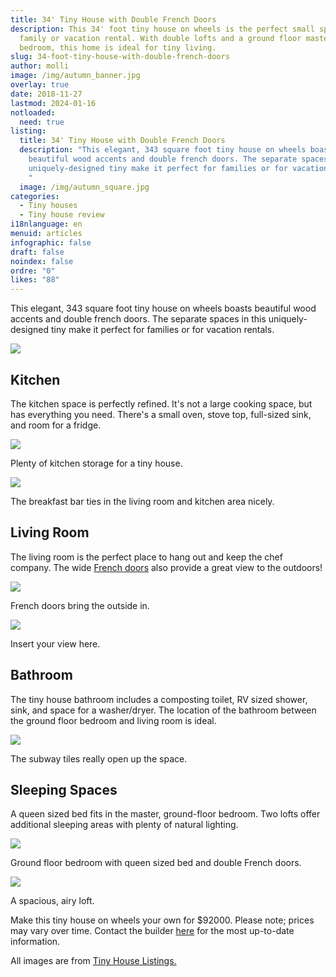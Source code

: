 ```yaml
---
title: 34' Tiny House with Double French Doors
description: This 34' foot tiny house on wheels is the perfect small space for a
  family or vacation rental. With double lofts and a ground floor master
  bedroom, this home is ideal for tiny living.
slug: 34-foot-tiny-house-with-double-french-doors
author: molli
image: /img/autumn_banner.jpg
overlay: true
date: 2018-11-27
lastmod: 2024-01-16
notloaded:
  need: true
listing:
  title: 34' Tiny House with Double French Doors
  description: "This elegant, 343 square foot tiny house on wheels boasts
    beautiful wood accents and double french doors. The separate spaces in this
    uniquely-designed tiny make it perfect for families or for vacation rentals.
    "
  image: /img/autumn_square.jpg
categories:
  - Tiny houses
  - Tiny house review
i18nlanguage: en
menuid: articles
infographic: false
draft: false
noindex: false
ordre: "0"
likes: "88"
---
```

This elegant, 343 square foot tiny house on wheels boasts beautiful wood accents and double french doors. The separate spaces in this uniquely-designed tiny make it perfect for families or for vacation rentals. 

![](/img/autumn_1.jpg)

## Kitchen

The kitchen space is perfectly refined. It's not a large cooking space, but has everything you need. There's a small oven, stove top, full-sized sink, and room for a fridge. 

![](/img/autumn_2.jpg)

<span class="figcaption">Plenty of kitchen storage for a tiny house.</span>

![](/img/autumn_3.jpg)

<span class="figcaption">The breakfast bar ties in the living room and kitchen area nicely.</span>

## Living Room

The living room is the perfect place to hang out and keep the chef company. The wide [French doors](https://doorsdirect2u.co.uk/french-doors/how-much-does-french-doors-cost/) also provide a great view to the outdoors!

![](/img/autumn_5.jpeg)

<span class="figcaption">French doors bring the outside in.</span>

![](/img/autumn_4.jpeg)

<span class="figcaption">Insert your view here.</span>

## Bathroom

The tiny house bathroom includes a composting toilet, RV sized shower, sink, and space for a washer/dryer. The location of the bathroom between the ground floor bedroom and living room is ideal.

![](/img/autumn6.jpg)

<span class="figcaption">The subway tiles really open up the space.</span>

## Sleeping Spaces

A queen sized bed fits in the master, ground-floor bedroom. Two lofts offer additional sleeping areas with plenty of natural lighting. 

![](/img/autumn_7.jpg)

<span class="figcaption">Ground floor bedroom with queen sized bed and double French doors.</span>

![](/img/autumn_8.jpg)

<span class="figcaption">A spacious, airy loft.</span>

Make this tiny house on wheels your own for $92000. Please note; prices may vary over time. Contact the builder [here](https://www.minttinyhomes.com/contact-tiny-living) for the most up-to-date information.

All images are from [Tiny House Listings.](https://tinyhouselistings.com/listings/autumn-34ft-tiny-house-rv)